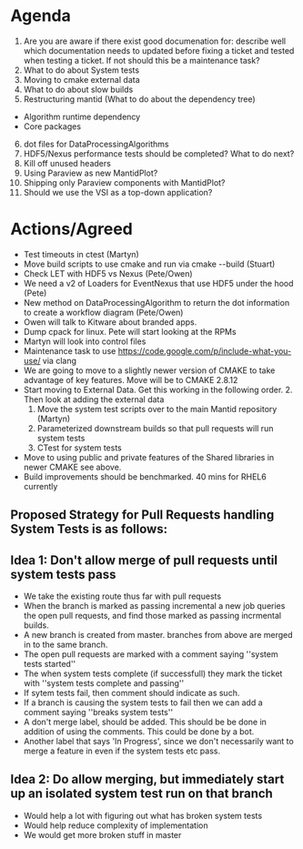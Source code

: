 
# Agenda

1. Are you are aware if there exist good documenation for: describe well which documentation needs to updated before fixing a ticket and tested when testing a ticket. If not should this be a maintenance task?
2. What to do about System tests
3. Moving to cmake external data
4. What to do about slow builds
5. Restructuring mantid (What to do about the dependency tree)
  * Algorithm runtime dependency
  * Core packages
6. dot files for DataProcessingAlgorithms
7. HDF5/Nexus performance tests should be completed? What to do next?
8. Kill off unused headers
9. Using Paraview as new MantidPlot?
10. Shipping only Paraview components with MantidPlot?
11. Should we use the VSI as a top-down application?

# Actions/Agreed

* Test timeouts in ctest (Martyn)
* Move build scripts to use cmake and run via cmake --build (Stuart)
* Check LET with HDF5 vs Nexus (Pete/Owen)
* We need a v2 of Loaders for EventNexus that use HDF5 under the hood (Pete)
* New method on DataProcessingAlgorithm to return the dot information to create a workflow diagram (Pete/Owen)
* Owen will talk to Kitware about branded apps.
* Dump cpack for linux. Pete will start looking at the RPMs
* Martyn will look into control files
* Maintenance task to use https://code.google.com/p/include-what-you-use/ via clang
* We are going to move to a slightly newer version of CMAKE to take advantage of key features. Move will be to CMAKE 2.8.12
* Start moving to External Data. Get this working in the following order. 
  2. Then look at adding the external data
  1. Move the system test scripts over to the main Mantid repository (Martyn)
  4. Parameterized downstream builds so that pull requests will run system tests
  3. CTest for system tests
* Move to using public and private features of the Shared libraries in newer CMAKE see above.
* Build improvements should be benchmarked. 40 mins for RHEL6 currently

## Proposed Strategy for Pull Requests handling System Tests is as follows: 


## Idea 1: Don't allow merge of pull requests until system tests pass

* We take the existing route thus far with pull requests
* When the branch is marked as passing incremental a new job queries the open pull requests, and find those marked as passing incrmental builds.
* A new branch is created from master. branches from above are merged in to the same branch.
* The open pull requests are marked with a comment saying ''system tests started''
* The when system tests complete (if successfull) they mark the ticket with ''system tests complete and passing''
* If sytem tests fail, then comment should indicate as such.
* If a branch is causing the system tests to fail then we can add a comment saying ''breaks system tests''
* A don't merge label, should be added. This should be be done in addition of using the comments. This could be done by a bot.
* Another label that says 'In Progress', since we don't necessarily want to merge a feature in even if the system tests etc pass.

Idea 2: Do allow merging, but immediately start up an isolated system test run on that branch
------------------------------------------------------------------------
* Would help a lot with figuring out what has broken system tests
* Would help reduce complexity of implementation
* We would get more broken stuff in master



